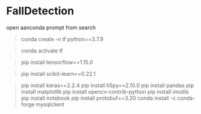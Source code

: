 # FallDetection

open aanconda prompt from search 

 > conda create -n tf python==3.7.9 

 > conda activate tf 

 > pip install tensorflow==1.15.0 

 > pip install scikit-learn==0.22.1 

 > pip install keras==2.2.4
 > pip install h5py==2.10.0
 > pip install pandas
 > pip install matplotlib
 > pip install opencv-contrib-python
 > pip install imutils
 > pip install notebook
 > pip install protobuf==3.20
 > conda install -c conda-forge mysqlclient
